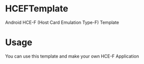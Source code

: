 # HCEFTemplate
Android HCE-F (Host Card Emulation Type-F) Template 

# Usage
You can use this template and make your own HCE-F Application
